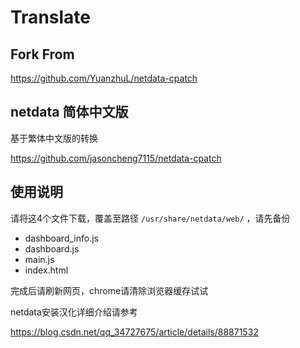 # Translate

## Fork From

https://github.com/YuanzhuL/netdata-cpatch

## netdata 简体中文版

基于繁体中文版的转换

<https://github.com/jasoncheng7115/netdata-cpatch>

## 使用说明

请将这4个文件下载，覆盖至路径 `/usr/share/netdata/web/` ，请先备份

 -  dashboard_info.js
 -  dashboard.js
 -  main.js
 -  index.html

完成后请刷新网页，chrome请清除浏览器缓存试试

netdata安装汉化详细介绍请参考

https://blog.csdn.net/qq_34727675/article/details/88871532
